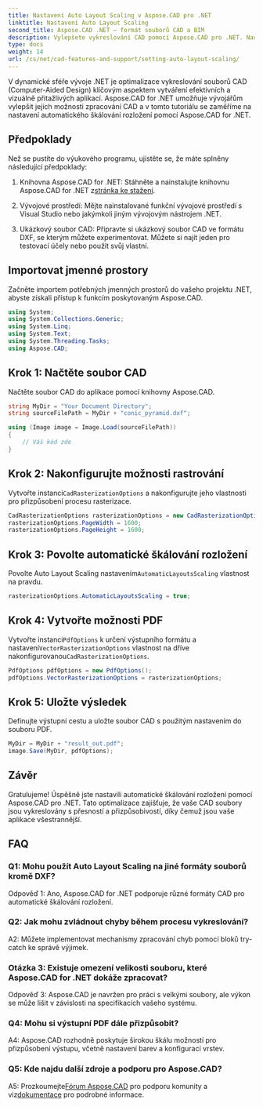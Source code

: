 ```yaml
---
title: Nastavení Auto Layout Scaling v Aspose.CAD pro .NET
linktitle: Nastavení Auto Layout Scaling
second_title: Aspose.CAD .NET – formát souborů CAD a BIM
description: Vylepšete vykreslování CAD pomocí Aspose.CAD pro .NET. Naučte se nastavit automatické škálování rozložení pro přesné a přizpůsobivé vykreslování souborů.
type: docs
weight: 14
url: /cs/net/cad-features-and-support/setting-auto-layout-scaling/
---
```

V dynamické sféře vývoje .NET je optimalizace vykreslování souborů CAD (Computer-Aided Design) klíčovým aspektem vytváření efektivních a vizuálně přitažlivých aplikací. Aspose.CAD for .NET umožňuje vývojářům vylepšit jejich možnosti zpracování CAD a v tomto tutoriálu se zaměříme na nastavení automatického škálování rozložení pomocí Aspose.CAD for .NET.

## Předpoklady

Než se pustíte do výukového programu, ujistěte se, že máte splněny následující předpoklady:

1.  Knihovna Aspose.CAD for .NET: Stáhněte a nainstalujte knihovnu Aspose.CAD for .NET z[stránka ke stažení](https://releases.aspose.com/cad/net/).

2. Vývojové prostředí: Mějte nainstalované funkční vývojové prostředí s Visual Studio nebo jakýmkoli jiným vývojovým nástrojem .NET.

3. Ukázkový soubor CAD: Připravte si ukázkový soubor CAD ve formátu DXF, se kterým můžete experimentovat. Můžete si najít jeden pro testovací účely nebo použít svůj vlastní.

## Importovat jmenné prostory

Začněte importem potřebných jmenných prostorů do vašeho projektu .NET, abyste získali přístup k funkcím poskytovaným Aspose.CAD.

```csharp
using System;
using System.Collections.Generic;
using System.Linq;
using System.Text;
using System.Threading.Tasks;
using Aspose.CAD;
```

## Krok 1: Načtěte soubor CAD

Načtěte soubor CAD do aplikace pomocí knihovny Aspose.CAD.

```csharp
string MyDir = "Your Document Directory";
string sourceFilePath = MyDir + "conic_pyramid.dxf";

using (Image image = Image.Load(sourceFilePath))
{
    // Váš kód zde
}
```

## Krok 2: Nakonfigurujte možnosti rastrování

 Vytvořte instanci`CadRasterizationOptions` a nakonfigurujte jeho vlastnosti pro přizpůsobení procesu rasterizace.

```csharp
CadRasterizationOptions rasterizationOptions = new CadRasterizationOptions();
rasterizationOptions.PageWidth = 1600;
rasterizationOptions.PageHeight = 1600;
```

## Krok 3: Povolte automatické škálování rozložení

 Povolte Auto Layout Scaling nastavením`AutomaticLayoutsScaling` vlastnost na pravdu.

```csharp
rasterizationOptions.AutomaticLayoutsScaling = true;
```

## Krok 4: Vytvořte možnosti PDF

 Vytvořte instanci`PdfOptions` k určení výstupního formátu a nastavení`VectorRasterizationOptions` vlastnost na dříve nakonfigurovanou`CadRasterizationOptions`.

```csharp
PdfOptions pdfOptions = new PdfOptions();
pdfOptions.VectorRasterizationOptions = rasterizationOptions;
```

## Krok 5: Uložte výsledek

Definujte výstupní cestu a uložte soubor CAD s použitým nastavením do souboru PDF.

```csharp
MyDir = MyDir + "result_out.pdf";
image.Save(MyDir, pdfOptions);
```

## Závěr

Gratulujeme! Úspěšně jste nastavili automatické škálování rozložení pomocí Aspose.CAD pro .NET. Tato optimalizace zajišťuje, že vaše CAD soubory jsou vykreslovány s přesností a přizpůsobivostí, díky čemuž jsou vaše aplikace všestrannější.

## FAQ

### Q1: Mohu použít Auto Layout Scaling na jiné formáty souborů kromě DXF?

Odpověď 1: Ano, Aspose.CAD for .NET podporuje různé formáty CAD pro automatické škálování rozložení.

### Q2: Jak mohu zvládnout chyby během procesu vykreslování?

A2: Můžete implementovat mechanismy zpracování chyb pomocí bloků try-catch ke správě výjimek.

### Otázka 3: Existuje omezení velikosti souboru, které Aspose.CAD for .NET dokáže zpracovat?

Odpověď 3: Aspose.CAD je navržen pro práci s velkými soubory, ale výkon se může lišit v závislosti na specifikacích vašeho systému.

### Q4: Mohu si výstupní PDF dále přizpůsobit?

A4: Aspose.CAD rozhodně poskytuje širokou škálu možností pro přizpůsobení výstupu, včetně nastavení barev a konfigurací vrstev.

### Q5: Kde najdu další zdroje a podporu pro Aspose.CAD?

 A5: Prozkoumejte[Fórum Aspose.CAD](https://forum.aspose.com/c/cad/19) pro podporu komunity a viz[dokumentace](https://reference.aspose.com/cad/net/) pro podrobné informace.